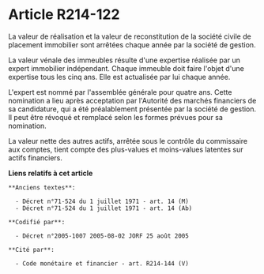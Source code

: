 # Article R214-122

La valeur de réalisation et la valeur de reconstitution de la société civile de placement immobilier sont arrêtées chaque
année par la société de gestion.

La valeur vénale des immeubles résulte d'une expertise réalisée par un expert immobilier indépendant. Chaque immeuble doit
faire l'objet d'une expertise tous les cinq ans. Elle est actualisée par lui chaque année.

L'expert est nommé par l'assemblée générale pour quatre ans. Cette nomination a lieu après acceptation par l'Autorité des
marchés financiers de sa candidature, qui a été préalablement présentée par la société de gestion. Il peut être révoqué et
remplacé selon les formes prévues pour sa nomination.

La valeur nette des autres actifs, arrêtée sous le contrôle du commissaire aux comptes, tient compte des plus-values et
moins-values latentes sur actifs financiers.

**Liens relatifs à cet article**

	**Anciens textes**:

	  - Décret n°71-524 du 1 juillet 1971 - art. 14 (M)
	  - Décret n°71-524 du 1 juillet 1971 - art. 14 (Ab)

	**Codifié par**:

	  - Décret n°2005-1007 2005-08-02 JORF 25 août 2005

	**Cité par**:

	  - Code monétaire et financier - art. R214-144 (V)
